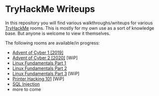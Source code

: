 # TryHackMe Writeups

In this repository you will find various walkthroughs/writeups for various [TryHackMe](https://tryhackme.com/) rooms. This is mostly for my own use as a sort of knowledge base. But anyone is welcome to view it themselves.

The following rooms are available/in progress:

- [Advent of Cyber 1 [2019]](25daysofchristmas/25daysofchristmas.md)
- [Advent of Cyber 2 [2020]](adventofcyber2/adventofcyber2.md) [WiP]
- [Linux Fundamentals Part 1](linuxfundamentalspart1/linuxfundamentalspart1.md)
- [Linux Fundamentals Part 2](linuxfundamentalspart2/linuxfundamentalspart2.md)
- [Linux Fundamentals Part 3](linuxfundamentalspart3/linuxfundamentalspart3.md) [WiP]
- [Printer Hacking 101](printerhacking101/printerhacking101.md) [WiP]
- [SQL Injection](sql_injection/sql_injection.md)
- more to come

